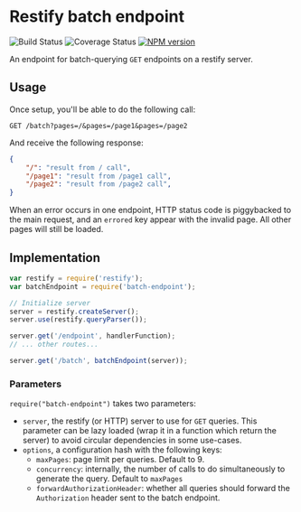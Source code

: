 Restify batch endpoint
=======================

![Build Status](https://travis-ci.org/AnyFetch/batch-endpoint.png)
![Coverage Status](https://coveralls.io/repos/AnyFetch/batch-endpoint/badge.png?branch=master)
[![NPM version](https://badge.fury.io/js/batch-endpoint.png)](http://badge.fury.io/js/batch-endpoint)

An endpoint for batch-querying `GET` endpoints on a restify server.

## Usage
Once setup, you'll be able to do the following call:

```
GET /batch?pages=/&pages=/page1&pages=/page2
```

And receive the following response:
```json
{
    "/": "result from / call",
    "/page1": "result from /page1 call",
    "/page2": "result from /page2 call",
}
```

When an error occurs in one endpoint, HTTP status code is piggybacked to the main request, and an `errored` key appear with the invalid page. All other pages will still be loaded.

## Implementation

```javascript
var restify = require('restify');
var batchEndpoint = require('batch-endpoint');

// Initialize server
server = restify.createServer();
server.use(restify.queryParser());

server.get('/endpoint', handlerFunction);
// ... other routes...

server.get('/batch', batchEndpoint(server));
```

### Parameters
`require("batch-endpoint")` takes two parameters:

* `server`, the restify (or HTTP) server to use for `GET` queries. This parameter can be lazy loaded (wrap it in a function which return the server) to avoid circular dependencies in some use-cases.
* `options`, a configuration hash with the following keys:
    - `maxPages`: page limit per queries. Default to 9.
    - `concurrency`: internally, the number of calls to do simultaneously to generate the query. Default to `maxPages`
    - `forwardAuthorizationHeader`: whether all queries should forward the `Authorization` header sent to the batch endpoint.
